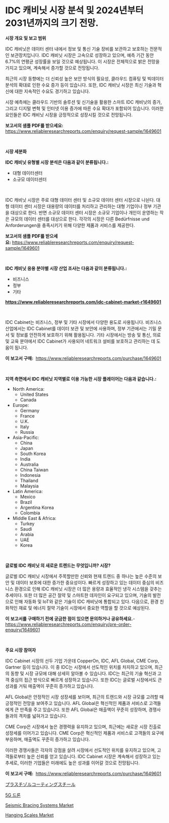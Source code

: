 <p><h1>IDC 캐비닛 시장 분석 및 2024년부터 2031년까지의 크기 전망.</h1></p><p><strong>시장 개요 및 보고 범위</strong></p>
<p><p>IDC 캐비닛은 데이터 센터 내에서 정보 및 통신 기술 장비를 보관하고 보호하는 전문적인 보관장치입니다. IDC 캐비닛 시장은 고속으로 성장하고 있으며, 예측 기간 동안 6.7%의 연평균 성장률을 보일 것으로 예상됩니다. 이 시장은 전체적으로 밝은 전망을 가지고 있으며, 계속해서 증가할 것으로 전망됩니다.</p><p>최근의 시장 동향에는 더 신뢰성 높은 보안 방식의 필요성, 클라우드 컴퓨팅 및 빅데이터 분석의 확대로 인한 수요 증가 등이 있습니다. 또한, IDC 캐비닛 시장은 최신 기술과 혁신에 대한 지속적인 수요도 경기하고 있습니다.</p><p>시장 예측에는 클라우드 기반의 솔루션 및 신기술을 활용한 스마트 IDC 캐비닛의 증가, 그리고 디지털 변혁 및 인터넷 이용 증가에 따른 수요 확대가 포함되어 있습니다. 이러한 요인들은 IDC 캐비닛 시장을 긍정적으로 성장시킬 것으로 전망됩니다.</p></p>
<p><strong>보고서의 샘플 PDF를 받으세요:</strong> <a href="https://www.reliableresearchreports.com/enquiry/request-sample/1649601">https://www.reliableresearchreports.com/enquiry/request-sample/1649601</a></p>
<p>&nbsp;</p>
<p><strong>시장 세분화</strong></p>
<p><strong>IDC 캐비닛 유형별 시장 분석은 다음과 같이 분류됩니다.:</strong></p>
<p><ul><li>대형 데이터센터</li><li>소규모 데이터센터</li></ul></p>
<p>&nbsp;</p>
<p><p>IDC 캐비닛 시장은 주로 대형 데이터 센터 및 소규모 데이터 센터 시장으로 나뉜다. 대형 데이터 센터 시장은 대용량의 데이터를 처리하고 관리하는 대형 기업이나 정부 기관을 대상으로 한다. 반면 소규모 데이터 센터 시장은 소규모 기업이나 개인이 운영하는 작은 규모의 데이터 센터를 대상으로 한다. 각각의 시장은 다른 Bedürfnisse und Anforderungen을 충족시키기 위해 다양한 제품과 서비스를 제공한다.</p></p>
<p><strong>보고서의 샘플 PDF를 받으세요:</strong>&nbsp;<a href="https://www.reliableresearchreports.com/enquiry/request-sample/1649601">https://www.reliableresearchreports.com/enquiry/request-sample/1649601</a></p>
<p>&nbsp;</p>
<p><strong> IDC 캐비닛 응용 분야별 시장 산업 조사는 다음과 같이 분류됩니다.:</strong></p>
<p><ul><li>비즈니스</li><li>정부</li><li>기타</li></ul></p>
<p><strong><a href="https://www.reliableresearchreports.com/idc-cabinet-market-r1649601">https://www.reliableresearchreports.com/idc-cabinet-market-r1649601</a></strong></p>
<p>&nbsp;</p>
<p><p>IDC Cabinet는 비즈니스, 정부 및 기타 시장에서 다양한 용도로 사용됩니다. 비즈니스 산업에서는 IDC Cabinet를 데이터 보관 및 보안에 사용하며, 정부 기관에서는 기밀 문서 및 정보를 안전하게 보호하기 위해 활용됩니다. 기타 시장에서는 방송 및 통신, 의료 및 교육 분야에서 IDC Cabinet가 사용되어 네트워크 설비를 보호하고 관리하는 데 도움이 됩니다.</p></p>
<p><strong>이 보고서 구매:</strong>&nbsp; <a href="https://www.reliableresearchreports.com/purchase/1649601">https://www.reliableresearchreports.com/purchase/1649601</a></p>
<p>&nbsp;</p>
<p><strong>지역 측면에서 IDC 캐비닛 지역별로 이용 가능한 시장 플레이어는 다음과 같습니다.:</strong></p>
<p><ul>
    <li>
        North America:
        <ul>
            <li>United States</li>
            <li>Canada</li>
        </ul>
    </li>
    <li>
        Europe:
        <ul>
            <li>Germany</li>
            <li>France</li>
            <li>U.K.</li>
            <li>Italy</li>
            <li>Russia</li>
        </ul>
    </li>
    <li>
        Asia-Pacific:
        <ul>
            <li>China</li>
            <li>Japan</li>
            <li>South Korea</li>
            <li>India</li>
            <li>Australia</li>
            <li>China Taiwan</li>
            <li>Indonesia</li>
            <li>Thailand</li>
            <li>Malaysia</li>
        </ul>
    </li>
    <li>
        Latin America:
        <ul>
            <li>Mexico</li>
            <li>Brazil</li>
            <li>Argentina Korea</li>
            <li>Colombia</li>
        </ul>
    </li>
    <li>
        Middle East & Africa:
        <ul>
            <li>Turkey</li>
            <li>Saudi</li>
            <li>Arabia</li>
            <li>UAE</li>
            <li>Korea</li>
        </ul>
    </li>
    </ul></p>
<p>&nbsp;</p>
<p><strong>글로벌 IDC 캐비닛 의 새로운 트렌드는 무엇입니까? 시장?</strong></p>
<p><p>글로벌 IDC 캐비닛 시장에서 주목할만한 신뢰와 현재 트렌드 중 하나는 높은 수준의 보안 및 데이터 보호에 대한 증가한 중요성이다. 빠르게 성장하고 있는 데이터 중심의 비즈니스 환경으로 인해 IDC 캐비닛 시장은 더 많은 용량과 효율적인 냉각 시스템을 갖추는 추세이다. 또한 더 많은 공간 절약 및 스마트한 데자인이 요구되고 있으며, 기술의 발전으로 인해 자동화 및 IoT와 같은 기술이 IDC 캐비닛에 통합되고 있다. 다음으로, 환경 친화적인 재료 및 에너지 절약 기술이 시장에서 중요한 역할을 할 것으로 예상된다.</p></p>
<p><strong>이 보고서를 구매하기 전에 궁금한 점이 있으면 문의하거나 공유하세요.</strong>- <a href="https://www.reliableresearchreports.com/enquiry/pre-order-enquiry/1649601">https://www.reliableresearchreports.com/enquiry/pre-order-enquiry/1649601</a></p>
<p>&nbsp;</p>
<p><strong>주요 시장 참여자</strong></p>
<p><p>IDC Cabinet 시장의 선두 기업 가운데 CopperOn, IDC, AFL Global, CME Corp, Gartner 등이 있습니다. 이 중 IDC는 시장에서 선도적인 위치를 차지하고 있으며, 최근의 동향 및 시장 규모에 대해 상세히 알아볼 수 있습니다. IDC는 최근의 기술 혁신과 고객 중심의 접근 방식으로 빠르게 성장하고 있습니다. 또한 IDC는 글로벌 시장에서도 큰 성과를 거둬 매출액이 꾸준히 증가하고 있습니다.</p><p>AFL Global은 안정적인 시장 성장세를 보이며, 최근의 트렌드와 시장 규모를 고려할 때 긍정적인 전망을 보여주고 있습니다. AFL Global은 혁신적인 제품과 서비스로 고객들에게 큰 만족을 주고 있습니다. 또한 AFL Global은 매출액이 꾸준히 성장하며, 경쟁사들과의 격차를 넓혀가고 있습니다.</p><p>CME Corp은 시장에서 높은 경쟁력을 유지하고 있으며, 최근에는 새로운 시장 진출로 성장세를 이어가고 있습니다. CME Corp은 혁신적인 제품과 서비스로 고객들의 요구에 부응하며, 매출액도 꾸준히 증가하고 있습니다.</p><p>이러한 경쟁사들은 각자의 강점을 살려 시장에서 선도적인 위치를 유지하고 있으며, 고객들로부터 높은 신뢰를 얻고 있습니다. IDC Cabinet 시장은 계속해서 성장하고 있는 추세로, 이러한 기업들은 미래에도 높은 성과를 이어갈 것으로 전망됩니다.</p></p>
<p><strong>이 보고서 구매:</strong>&nbsp;&nbsp;<a href="https://www.reliableresearchreports.com/purchase/1649601">https://www.reliableresearchreports.com/purchase/1649601</a></p>
<p><p><a href="https://github.com/EmoryYundt1935/Market-Research-Report-List-1/blob/main/814530031218.md">プラスチゾルコーティングスチール</a></p><p><a href="https://github.com/fernandotryO5lson96765/Market-Research-Report-List-1/blob/main/127862928666.md">5G 드론</a></p><p><a href="https://github.com/dx0328/Market-Research-Report-List-2/blob/main/seismic-bracing-systems-market.md">Seismic Bracing Systems Market</a></p><p><a href="https://github.com/Glendatilghmankmgz0rbhwpy/Market-Research-Report-List-2/blob/main/hanging-scales-market.md">Hanging Scales Market</a></p></p>